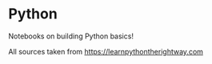 # Python
Notebooks on building Python basics!

All sources taken from https://learnpythontherightway.com
